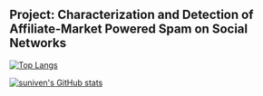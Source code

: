 ## Project: Characterization and Detection of Affiliate-Market Powered Spam on Social Networks

[![Top Langs](https://github-readme-stats.vercel.app/api/top-langs/?username=suniven&layout=compact)](https://github.com/suniven/github-readme-stats)

[![suniven's GitHub stats](https://github-readme-stats.vercel.app/api?username=suniven)](https://github.com/suniven/github-readme-stats&show_icons=true&theme=radical)
